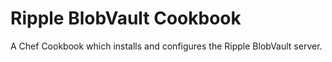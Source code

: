 # Ripple BlobVault Cookbook
A Chef Cookbook which installs and configures the Ripple
BlobVault server.

